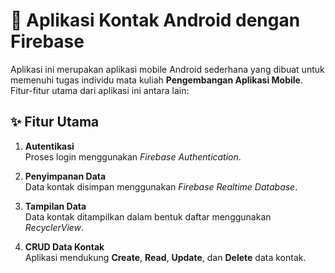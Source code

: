 # 📱 Aplikasi Kontak Android dengan Firebase

Aplikasi ini merupakan aplikasi mobile Android sederhana yang dibuat untuk memenuhi tugas individu mata kuliah **Pengembangan Aplikasi Mobile**. Fitur-fitur utama dari aplikasi ini antara lain:

## ✨ Fitur Utama

1. **Autentikasi**  
   Proses login menggunakan _Firebase Authentication_.

2. **Penyimpanan Data**  
   Data kontak disimpan menggunakan _Firebase Realtime Database_.

3. **Tampilan Data**  
   Data kontak ditampilkan dalam bentuk daftar menggunakan _RecyclerView_.

4. **CRUD Data Kontak**  
   Aplikasi mendukung **Create**, **Read**, **Update**, dan **Delete** data kontak.

